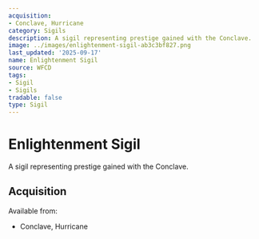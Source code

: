 ```yaml
---
acquisition:
- Conclave, Hurricane
category: Sigils
description: A sigil representing prestige gained with the Conclave.
image: ../images/enlightenment-sigil-ab3c3bf827.png
last_updated: '2025-09-17'
name: Enlightenment Sigil
source: WFCD
tags:
- Sigil
- Sigils
tradable: false
type: Sigil
---
```


# Enlightenment Sigil

A sigil representing prestige gained with the Conclave.

## Acquisition

Available from:
- Conclave, Hurricane

